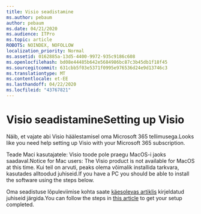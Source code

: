 ```yaml
---
title: Visio seadistamine
ms.author: pebaum
author: pebaum
ms.date: 04/21/2020
ms.audience: ITPro
ms.topic: article
ROBOTS: NOINDEX, NOFOLLOW
localization_priority: Normal
ms.assetid: 0162885a-13d5-4400-9972-935c9186c608
ms.openlocfilehash: bd08e44485b642e5684986bc87c3b45db1f18f45
ms.sourcegitcommit: 631cbb5f03e5371f0995e976536d24e9d13746c3
ms.translationtype: MT
ms.contentlocale: et-EE
ms.lasthandoff: 04/22/2020
ms.locfileid: "43767821"
---
```

# <a name="setting-up-visio"></a><span data-ttu-id="dffe5-102">Visio seadistamine</span><span class="sxs-lookup"><span data-stu-id="dffe5-102">Setting up Visio</span></span>

<span data-ttu-id="dffe5-103">Näib, et vajate abi Visio häälestamisel oma Microsoft 365 tellimusega.</span><span class="sxs-lookup"><span data-stu-id="dffe5-103">Looks like you need help setting up Visio with your Microsoft 365 subscription.</span></span>
  
<span data-ttu-id="dffe5-104">Teade Maci kasutajatele: Visio toode pole praegu MacOS-i jaoks saadaval.</span><span class="sxs-lookup"><span data-stu-id="dffe5-104">Notice for Mac users: The Visio product is not available for MacOS at this time.</span></span> <span data-ttu-id="dffe5-105">Kui teil on arvuti, peaks olema võimalik installida tarkvara, kasutades alltoodud juhiseid.</span><span class="sxs-lookup"><span data-stu-id="dffe5-105">If you have a PC you should be able to install the software using the steps below.</span></span>
  
<span data-ttu-id="dffe5-106">Oma seadistuse lõpuleviimise kohta saate [käesolevas artiklis](https://support.office.com/article/f98f21e3-aa02-4827-9167-ddab5b025710.aspx) kirjeldatud juhiseid järgida.</span><span class="sxs-lookup"><span data-stu-id="dffe5-106">You can follow the steps in [this article](https://support.office.com/article/f98f21e3-aa02-4827-9167-ddab5b025710.aspx) to get your setup completed.</span></span> 
  

